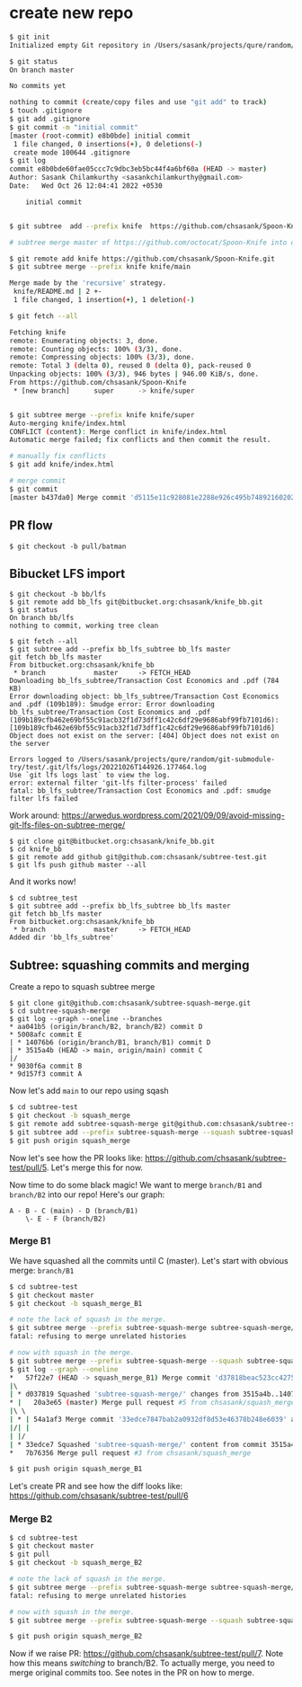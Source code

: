 # create new repo


```bash
$ git init
Initialized empty Git repository in /Users/sasank/projects/qure/random/git-submodule-try/test/.git/

$ git status
On branch master

No commits yet

nothing to commit (create/copy files and use "git add" to track)
$ touch .gitignore
$ git add .gitignore
$ git commit -m "initial commit"
[master (root-commit) e8b0bde] initial commit
 1 file changed, 0 insertions(+), 0 deletions(-)
 create mode 100644 .gitignore
$ git log
commit e8b0bde60fae05ccc7c9dbc3eb5bc44f4a6bf60a (HEAD -> master)
Author: Sasank Chilamkurthy <sasankchilamkurthy@gmail.com>
Date:   Wed Oct 26 12:04:41 2022 +0530

    initial commit


$ git subtree  add --prefix knife  https://github.com/chsasank/Spoon-Knife bb4cc8d3b2e14b3af5df699876dd4ff3acd00b7f

# subtree merge master of https://github.com/octocat/Spoon-Knife into ours

$ git remote add knife https://github.com/chsasank/Spoon-Knife.git
$ git subtree merge --prefix knife knife/main

Merge made by the 'recursive' strategy.
 knife/README.md | 2 +-
 1 file changed, 1 insertion(+), 1 deletion(-)

$ git fetch --all

Fetching knife
remote: Enumerating objects: 3, done.
remote: Counting objects: 100% (3/3), done.
remote: Compressing objects: 100% (3/3), done.
remote: Total 3 (delta 0), reused 0 (delta 0), pack-reused 0
Unpacking objects: 100% (3/3), 946 bytes | 946.00 KiB/s, done.
From https://github.com/chsasank/Spoon-Knife
 * [new branch]      super      -> knife/super


$ git subtree merge --prefix knife knife/super
Auto-merging knife/index.html
CONFLICT (content): Merge conflict in knife/index.html
Automatic merge failed; fix conflicts and then commit the result.

# manually fix conflicts
$ git add knife/index.html

# merge commit
$ git commit
[master b437da0] Merge commit 'd5115e11c928081e2288e926c495b74892160202'
```


## PR flow


```
$ git checkout -b pull/batman
```


## Bibucket LFS import

```
$ git checkout -b bb/lfs
$ git remote add bb_lfs git@bitbucket.org:chsasank/knife_bb.git
$ git status
On branch bb/lfs
nothing to commit, working tree clean

$ git fetch --all
$ git subtree add --prefix bb_lfs_subtree bb_lfs master
git fetch bb_lfs master
From bitbucket.org:chsasank/knife_bb
 * branch            master     -> FETCH_HEAD
Downloading bb_lfs_subtree/Transaction Cost Economics and .pdf (784 KB)
Error downloading object: bb_lfs_subtree/Transaction Cost Economics and .pdf (109b189): Smudge error: Error downloading bb_lfs_subtree/Transaction Cost Economics and .pdf (109b189cfb462e69bf55c91acb32f1d73dff1c42c6df29e9686abf99fb7101d6): [109b189cfb462e69bf55c91acb32f1d73dff1c42c6df29e9686abf99fb7101d6] Object does not exist on the server: [404] Object does not exist on the server

Errors logged to /Users/sasank/projects/qure/random/git-submodule-try/test/.git/lfs/logs/20221026T144926.177464.log
Use `git lfs logs last` to view the log.
error: external filter 'git-lfs filter-process' failed
fatal: bb_lfs_subtree/Transaction Cost Economics and .pdf: smudge filter lfs failed

```

Work around: https://arwedus.wordpress.com/2021/09/09/avoid-missing-git-lfs-files-on-subtree-merge/

```
$ git clone git@bitbucket.org:chsasank/knife_bb.git
$ cd knife_bb
$ git remote add github git@github.com:chsasank/subtree-test.git
$ git lfs push github master --all
```

And it works now!

```
$ cd subtree_test
$ git subtree add --prefix bb_lfs_subtree bb_lfs master
git fetch bb_lfs master
From bitbucket.org:chsasank/knife_bb
 * branch            master     -> FETCH_HEAD
Added dir 'bb_lfs_subtree'
```



## Subtree: squashing commits and merging

Create a repo to squash subtree merge
```
$ git clone git@github.com:chsasank/subtree-squash-merge.git
$ cd subtree-squash-merge
$ git log --graph --oneline --branches 
* aa041b5 (origin/branch/B2, branch/B2) commit D
* 5008afc commit E
| * 14076b6 (origin/branch/B1, branch/B1) commit D
| * 3515a4b (HEAD -> main, origin/main) commit C
|/  
* 9030f6a commit B
* 9d157f3 commit A
```

Now let's add `main` to our repo using sqash

```bash
$ cd subtree-test
$ git checkout -b squash_merge
$ git remote add subtree-squash-merge git@github.com:chsasank/subtree-squash-merge.git
$ git subtree add --prefix subtree-squash-merge --squash subtree-squash-merge main
$ git push origin squash_merge
```

Now let's see how the PR looks like: https://github.com/chsasank/subtree-test/pull/5. Let's merge this for now.

Now time to do some black magic! We want to merge `branch/B1` and `branch/B2` into our repo! Here's our graph:

```
A - B - C (main) - D (branch/B1)
    \- E - F (branch/B2)
```

### Merge B1

We have squashed all the commits until C (master). Let's start with obvious merge: `branch/B1`

```bash
$ cd subtree-test
$ git checkout master
$ git checkout -b squash_merge_B1

# note the lack of squash in the merge.
$ git subtree merge --prefix subtree-squash-merge subtree-squash-merge/branch/B1
fatal: refusing to merge unrelated histories

# now with squash in the merge.
$ git subtree merge --prefix subtree-squash-merge --squash subtree-squash-merge/branch/B1
$ git log --graph --oneline 
*   57f22e7 (HEAD -> squash_merge_B1) Merge commit 'd37818beac523cc42754f3548bf19a32b7f2640' into squash_merge_B1
|\  
| * d037819 Squashed 'subtree-squash-merge/' changes from 3515a4b..14076b6
* |   20a3e65 (master) Merge pull request #5 from chsasank/squash_merge
|\ \  
| * | 54a1af3 Merge commit '33edce7847bab2a0932df8d53e46378b248e6039' as 'subtree-squash-merge'
|/| | 
| |/  
| * 33edce7 Squashed 'subtree-squash-merge/' content from commit 3515a4b
*   7b76356 Merge pull request #3 from chsasank/squash_merge

$ git push origin squash_merge_B1
```

Let's create PR and see how the diff looks like: https://github.com/chsasank/subtree-test/pull/6

### Merge B2

```bash
$ cd subtree-test
$ git checkout master
$ git pull
$ git checkout -b squash_merge_B2

# note the lack of squash in the merge.
$ git subtree merge --prefix subtree-squash-merge subtree-squash-merge/branch/B2
fatal: refusing to merge unrelated histories

# now with squash in the merge.
$ git subtree merge --prefix subtree-squash-merge --squash subtree-squash-merge/branch/B2

$ git push origin squash_merge_B2
```

Now if we raise PR: https://github.com/chsasank/subtree-test/pull/7. Note how this means *switching* to branch/B2. To actually merge, you need to merge original commits too. See notes in the PR on how to merge.